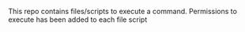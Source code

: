 This repo contains files/scripts to execute a command. Permissions to execute has been added to each file script
